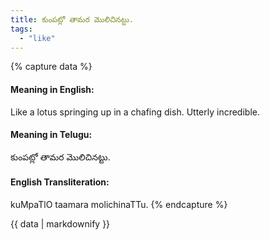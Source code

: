 ```yaml
---
title: కుంపట్లో తామర మొలిచినట్టు.
tags:
  - "like"
---
```


{% capture data %}
#### Meaning in English:
Like a lotus springing up in a chafing dish.
Utterly incredible.

#### Meaning in Telugu:
కుంపట్లో తామర మొలిచినట్టు.

#### English Transliteration:
kuMpaTlO taamara molichinaTTu.
{% endcapture %}

{{ data | markdownify }}

